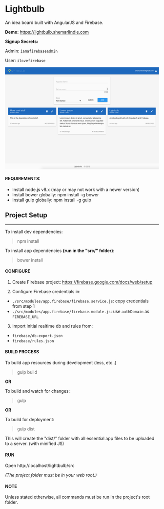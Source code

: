 # Lightbulb #
An idea board built with AngularJS and Firebase.

**Demo:** https://lightbulb.shemarlindie.com

**Signup Secrets:**

Admin: `iamafirebaseadmin`

User: `ilovefirebase`

![Lightbulb app screenshot](./screenshots/app.png)

#### REQUIREMENTS: ####
* Install node.js v8.x (may or may not work with a newer version)
* Install bower globally: npm install -g bower
* Install gulp globally: npm install -g gulp

## Project Setup ##
----

To install dev dependencies: 
> npm install

To install app dependencies **(run in the "src/" folder)**:
> bower install

#### CONFIGURE ####

1. Create Firebase project: https://firebase.google.com/docs/web/setup

2. Configure Firebase credentials in:
- `./src/modules/app.firebase/firebase.service.js`:  copy credentials from step 1
- `./src/modules/app.firebase/firebase.module.js`: use `authDomain` as `FIREBASE_URL`

3. Import initial realtime db and rules from:
- `firebase/db-export.json`
- `firebase/rules.json`


#### BUILD PROCESS ####
To build app resources during development (less, etc..)
> gulp build

**OR** 

To build and watch for changes:
> gulp

**OR**

To build for deployment:
> gulp dist

This will create the "dist/" folder with all essential app files to be uploaded to a server. (with minified JS)

#### RUN ####

Open http://localhost/lightbulb/src

_(The project folder must be in your web root.)_

#### NOTE ####
Unless stated otherwise, all commands must be run in the project's root folder.